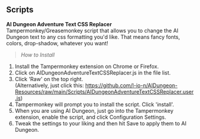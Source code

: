 ## Scripts
**AI Dungeon Adventure Text CSS Replacer** <br />
Tampermonkey/Greasemonkey script that allows you to change the AI Dungeon text to any css formatting you'd like. That means fancy fonts, colors, drop-shadow, whatever you want! <br />
> *How to Install*
1. Install the Tampermonkey extension on Chrome or Firefox.
2. Click on AIDungeonAdventureTextCSSReplacer.js in the file list.
3. Click 'Raw' on the top right. <br />
(Alternatively, just click this: https://github.com/l-io-n/AIDungeon-Resources/raw/main/Scripts/AIDungeonAdventureTextCSSReplacer.user.js)
4. Tampermonkey will prompt you to install the script. Click 'install'.
5. When you are using AI Dungeon, just go into the Tampermonkey extension, enable the script, and click Configuration Settings.
6. Tweak the settings to your liking and then hit Save to apply them to AI Dungeon.
 <br />
 <br />
